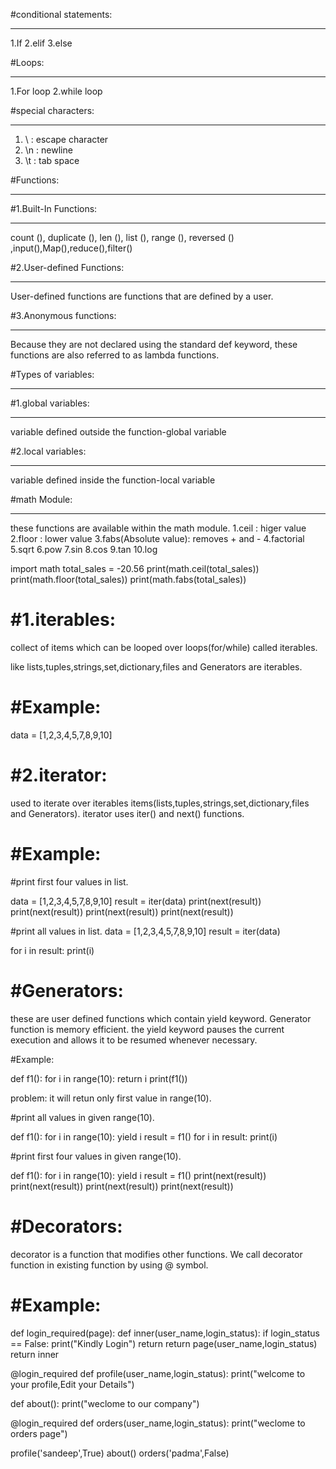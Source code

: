 #conditional statements:
***********************
1.If 
2.elif 
3.else

#Loops:
******
1.For loop
2.while loop


#special characters:
********************
1. \  : escape character
2. \n : newline
3. \t : tab space


#Functions:
***********

#1.Built-In Functions: 
**********************
count (), duplicate (), len (), list (), range (), reversed () ,input(),Map(),reduce(),filter()


#2.User-defined Functions: 
**************************
User-defined functions are functions that are defined by a user. 

#3.Anonymous functions: 
***********************
Because they are not declared using the standard def keyword, these functions are also referred to as lambda functions. 

#Types of variables:
*******************
#1.global variables:
******************
variable defined outside the function-global variable

#2.local variables:
*****************
variable defined inside the function-local variable


#math Module:
*************
these functions are available within the math module.
1.ceil : higer value
2.floor : lower value
3.fabs(Absolute value): removes + and -
4.factorial
5.sqrt
6.pow
7.sin
8.cos 
9.tan
10.log


import math
total_sales = -20.56
print(math.ceil(total_sales))
print(math.floor(total_sales))
print(math.fabs(total_sales))



#1.iterables:
=============
collect of items which can be looped over loops(for/while) called iterables.

like lists,tuples,strings,set,dictionary,files and Generators are iterables.

#Example:
=========
data = [1,2,3,4,5,7,8,9,10]


#2.iterator:
============
used to iterate over iterables items(lists,tuples,strings,set,dictionary,files and Generators).
iterator uses iter() and next() functions.

#Example:
=========
#print first four values in list.

data = [1,2,3,4,5,7,8,9,10]
result = iter(data)
print(next(result))
print(next(result))
print(next(result))
print(next(result))

#print all values in list.
data = [1,2,3,4,5,7,8,9,10]
result = iter(data)

for i in result:
    print(i)


#Generators:
============
these are user defined functions which contain yield keyword. 
Generator function is memory efficient.
the yield keyword pauses the current execution and allows it to be resumed whenever necessary.


#Example:

def f1():
    for i in range(10):
        return i
print(f1())
	
problem: it will retun only first value in range(10).

#print all values in given range(10).

def f1():
    for i in range(10):
        yield i
result = f1()
for i in result:
    print(i)


#print first four values in given range(10).

def f1():
    for i in range(10):
        yield i
result = f1()
print(next(result))
print(next(result))
print(next(result))
print(next(result))


#Decorators:
============
decorator is a function that modifies other functions. 
We call decorator function in existing function by using @ symbol.

#Example:
=========
def login_required(page):
    def inner(user_name,login_status):
        if login_status == False:
            print("Kindly Login")
            return
        return page(user_name,login_status)
    return inner

@login_required
def profile(user_name,login_status):
    print("welcome to your profile,Edit your Details")

def about():
    print("weclome to our company")

@login_required
def orders(user_name,login_status):
    print("weclome to orders page")

profile('sandeep',True)
about()
orders('padma',False)

